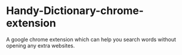 # Handy-Dictionary-chrome-extension
A google chrome extension which can help you search words without opening any extra websites.

